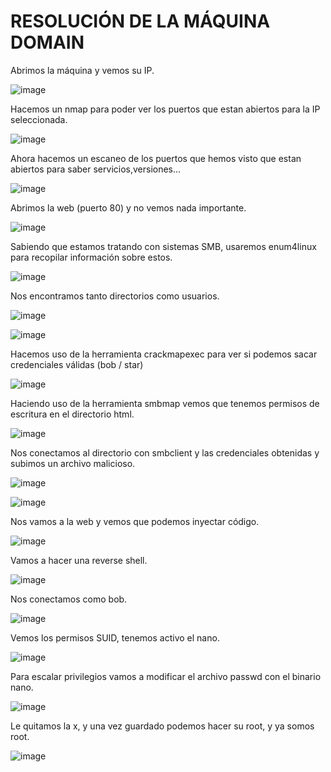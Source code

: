 # RESOLUCIÓN DE LA MÁQUINA DOMAIN

Abrimos la máquina y vemos su IP.

![image](https://github.com/user-attachments/assets/fead9606-7f58-442b-abe0-5afaa025c710)

Hacemos un nmap para poder ver los puertos que estan abiertos para la IP seleccionada.

![image](https://github.com/user-attachments/assets/8a866e8b-0cd2-4aae-8f74-9272fc0ea77b)

Ahora hacemos un escaneo de los puertos que hemos visto que estan abiertos para saber servicios,versiones...

![image](https://github.com/user-attachments/assets/63b37de6-b9e3-4400-9817-3de9de5366b6)

Abrimos la web (puerto 80) y no vemos nada importante.

![image](https://github.com/user-attachments/assets/6843584a-75da-4f9c-97cd-929d58ce581b)

Sabiendo que estamos tratando con sistemas SMB, usaremos enum4linux para recopilar información sobre estos.

![image](https://github.com/user-attachments/assets/19d45951-d2da-4351-9d08-2e86fa9d582e)

Nos encontramos tanto directorios como usuarios.

![image](https://github.com/user-attachments/assets/361c6f66-0f5a-4c5f-beba-03e11a7ac846)

![image](https://github.com/user-attachments/assets/724c9989-6354-4d12-90f6-466a9258d8bc)

Hacemos uso de la herramienta crackmapexec para ver si podemos sacar credenciales válidas (bob / star)

![image](https://github.com/user-attachments/assets/b495c403-8701-48be-bfc2-9ab66d7a1c5c)

Haciendo uso de la herramienta smbmap vemos que tenemos permisos de escritura en el directorio html.

![image](https://github.com/user-attachments/assets/3961098c-9209-4ce4-bdaa-d99b8044c90a)

Nos conectamos al directorio con smbclient y las credenciales obtenidas y subimos un archivo malicioso.

![image](https://github.com/user-attachments/assets/3e8d663c-8eed-49c7-ba2f-d63266712be5)

![image](https://github.com/user-attachments/assets/f7625b7c-ac90-480e-a460-10cd59510a39)

Nos vamos a la web y vemos que podemos inyectar código.

![image](https://github.com/user-attachments/assets/94c131c9-864c-403c-a4c5-b02278f19045)

Vamos a hacer una reverse shell.

![image](https://github.com/user-attachments/assets/196886fc-4572-4a90-927d-c5f0372736a3)

Nos conectamos como bob.

![image](https://github.com/user-attachments/assets/e96fbfe0-819f-4a01-bd7e-f424d8f79d0f)

Vemos los permisos SUID, tenemos activo el nano.

![image](https://github.com/user-attachments/assets/6f725601-71f9-4788-8477-b893c56da9da)

Para escalar privilegios vamos a modificar el archivo passwd con el binario nano.

![image](https://github.com/user-attachments/assets/15dbaa1f-ec58-42f9-952e-51b9af42db3c)

Le quitamos la x, y una vez guardado podemos hacer su root, y ya somos root.

![image](https://github.com/user-attachments/assets/38a25035-46a0-4240-b3ef-1aa2fb7d1b51)

